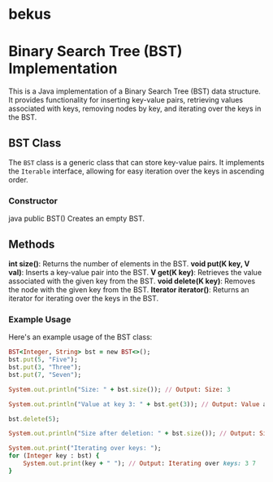 # bekus
# Binary Search Tree (BST) Implementation

This is a Java implementation of a Binary Search Tree (BST) data structure. It provides functionality for inserting key-value pairs, retrieving values associated with keys, removing nodes by key, and iterating over the keys in the BST.

## BST Class

The `BST` class is a generic class that can store key-value pairs. It implements the `Iterable` interface, allowing for easy iteration over the keys in ascending order.

### Constructor

java
public BST()
Creates an empty BST.

## Methods
__int size()__: Returns the number of elements in the BST.
__void put(K key, V val)__: Inserts a key-value pair into the BST.
__V get(K key)__: Retrieves the value associated with the given key from the BST.
__void delete(K key)__: Removes the node with the given key from the BST.
__Iterator<K> iterator()__: Returns an iterator for iterating over the keys in the BST.
### __Example Usage__
Here's an example usage of the BST class:
```ruby
BST<Integer, String> bst = new BST<>();
bst.put(5, "Five");
bst.put(3, "Three");
bst.put(7, "Seven");

System.out.println("Size: " + bst.size()); // Output: Size: 3

System.out.println("Value at key 3: " + bst.get(3)); // Output: Value at key 3: Three

bst.delete(5);

System.out.println("Size after deletion: " + bst.size()); // Output: Size after deletion: 2

System.out.print("Iterating over keys: ");
for (Integer key : bst) {
    System.out.print(key + " "); // Output: Iterating over keys: 3 7
}
```

